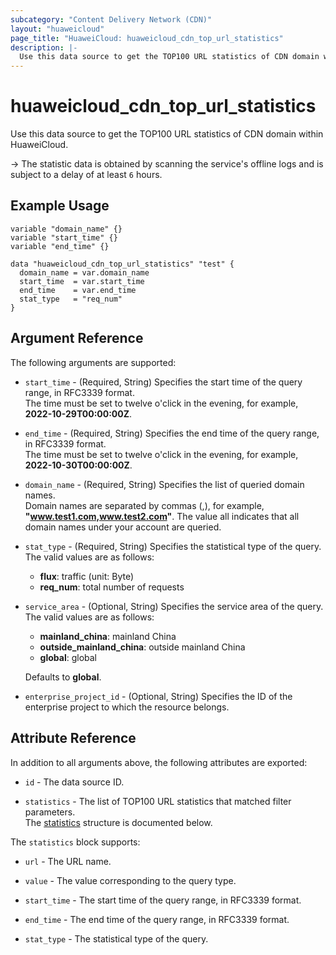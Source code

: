 ```yaml
---
subcategory: "Content Delivery Network (CDN)"
layout: "huaweicloud"
page_title: "HuaweiCloud: huaweicloud_cdn_top_url_statistics"
description: |-
  Use this data source to get the TOP100 URL statistics of CDN domain within HuaweiCloud.
---
```


# huaweicloud_cdn_top_url_statistics

Use this data source to get the TOP100 URL statistics of CDN domain within HuaweiCloud.

-> The statistic data is obtained by scanning the service's offline logs and is subject
   to a delay of at least `6` hours.

## Example Usage

```hcl
variable "domain_name" {}
variable "start_time" {}
variable "end_time" {}

data "huaweicloud_cdn_top_url_statistics" "test" {
  domain_name = var.domain_name
  start_time  = var.start_time
  end_time    = var.end_time
  stat_type   = "req_num"
}
```

## Argument Reference

The following arguments are supported:

* `start_time` - (Required, String) Specifies the start time of the query range, in RFC3339 format.  
  The time must be set to twelve o'click in the evening, for example, **2022-10-29T00:00:00Z**.

* `end_time` - (Required, String) Specifies the end time of the query range, in RFC3339 format.  
  The time must be set to twelve o'click in the evening, for example, **2022-10-30T00:00:00Z**.

* `domain_name` - (Required, String) Specifies the list of queried domain names.  
  Domain names are separated by commas (,), for example, **"www.test1.com,www.test2.com"**.
  The value all indicates that all domain names under your account are queried.

* `stat_type` - (Required, String) Specifies the statistical type of the query.  
  The valid values are as follows:
  + **flux**: traffic (unit: Byte)
  + **req_num**: total number of requests

* `service_area` - (Optional, String) Specifies the service area of the query.  
  The valid values are as follows:
  + **mainland_china**: mainland China
  + **outside_mainland_china**: outside mainland China
  + **global**: global

  Defaults to **global**.

* `enterprise_project_id` - (Optional, String) Specifies the ID of the enterprise project to which the resource
  belongs.

## Attribute Reference

In addition to all arguments above, the following attributes are exported:

* `id` - The data source ID.

* `statistics` - The list of TOP100 URL statistics that matched filter parameters.  
  The [statistics](#cdn_top_url_statistics) structure is documented below.

<a name="cdn_top_url_statistics"></a>
The `statistics` block supports:

* `url` - The URL name.

* `value` - The value corresponding to the query type.

* `start_time` - The start time of the query range, in RFC3339 format.

* `end_time` - The end time of the query range, in RFC3339 format.

* `stat_type` - The statistical type of the query.
